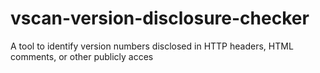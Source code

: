 # vscan-version-disclosure-checker
A tool to identify version numbers disclosed in HTTP headers, HTML comments, or other publicly acces
